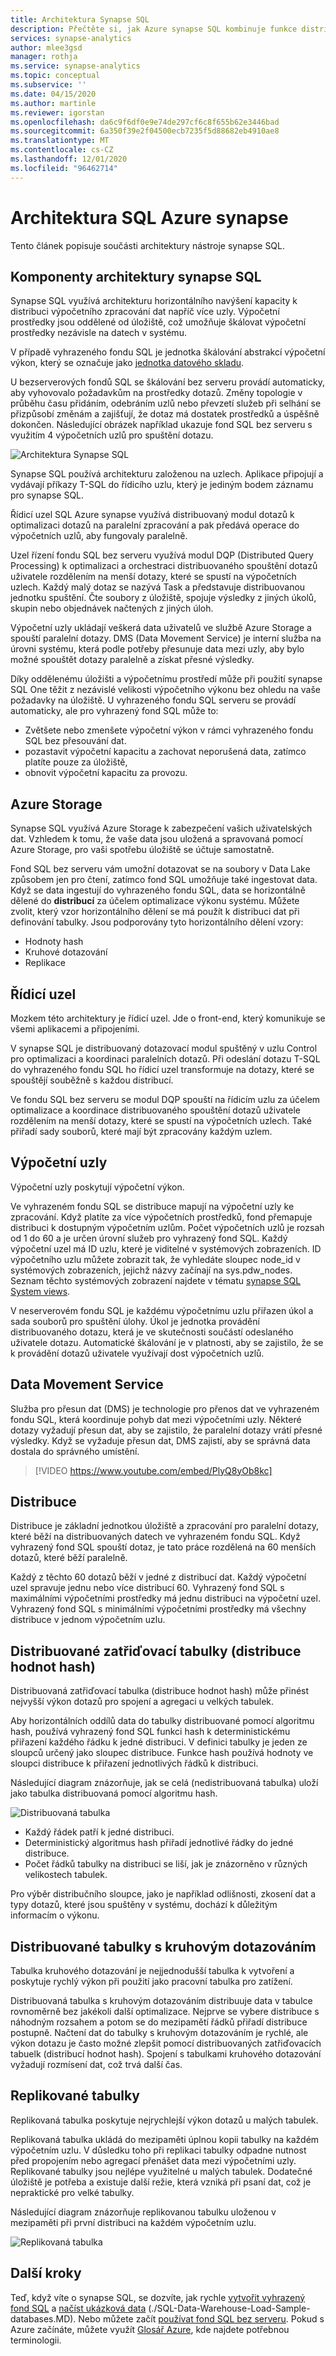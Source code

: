 ```yaml
---
title: Architektura Synapse SQL
description: Přečtěte si, jak Azure synapse SQL kombinuje funkce distribuovaného zpracování dotazů pomocí Azure Storage pro zajištění vysokého výkonu a škálovatelnosti.
services: synapse-analytics
author: mlee3gsd
manager: rothja
ms.service: synapse-analytics
ms.topic: conceptual
ms.subservice: ''
ms.date: 04/15/2020
ms.author: martinle
ms.reviewer: igorstan
ms.openlocfilehash: da6c9f6df0e9e74de297cf6c8f655b62e3446bad
ms.sourcegitcommit: 6a350f39e2f04500ecb7235f5d88682eb4910ae8
ms.translationtype: MT
ms.contentlocale: cs-CZ
ms.lasthandoff: 12/01/2020
ms.locfileid: "96462714"
---
```

# <a name="azure-synapse-sql-architecture"></a>Architektura SQL Azure synapse 

Tento článek popisuje součásti architektury nástroje synapse SQL.

## <a name="synapse-sql-architecture-components"></a>Komponenty architektury synapse SQL

Synapse SQL využívá architekturu horizontálního navýšení kapacity k distribuci výpočetního zpracování dat napříč více uzly. Výpočetní prostředky jsou oddělené od úložiště, což umožňuje škálovat výpočetní prostředky nezávisle na datech v systému. 

V případě vyhrazeného fondu SQL je jednotka škálování abstrakcí výpočetní výkon, který se označuje jako [jednotka datového skladu](resource-consumption-models.md). 

U bezserverových fondů SQL se škálování bez serveru provádí automaticky, aby vyhovovalo požadavkům na prostředky dotazů. Změny topologie v průběhu času přidáním, odebráním uzlů nebo převzetí služeb při selhání se přizpůsobí změnám a zajišťují, že dotaz má dostatek prostředků a úspěšně dokončen. Následující obrázek například ukazuje fond SQL bez serveru s využitím 4 výpočetních uzlů pro spuštění dotazu.

![Architektura Synapse SQL](./media//overview-architecture/sql-architecture.png)

Synapse SQL používá architekturu založenou na uzlech. Aplikace připojují a vydávají příkazy T-SQL do řídicího uzlu, který je jediným bodem záznamu pro synapse SQL. 

Řídicí uzel SQL Azure synapse využívá distribuovaný modul dotazů k optimalizaci dotazů na paralelní zpracování a pak předává operace do výpočetních uzlů, aby fungovaly paralelně. 

Uzel řízení fondu SQL bez serveru využívá modul DQP (Distributed Query Processing) k optimalizaci a orchestraci distribuovaného spouštění dotazů uživatele rozdělením na menší dotazy, které se spustí na výpočetních uzlech. Každý malý dotaz se nazývá Task a představuje distribuovanou jednotku spuštění. Čte soubory z úložiště, spojuje výsledky z jiných úkolů, skupin nebo objednávek načtených z jiných úloh. 

Výpočetní uzly ukládají veškerá data uživatelů ve službě Azure Storage a spouští paralelní dotazy. DMS (Data Movement Service) je interní služba na úrovni systému, která podle potřeby přesunuje data mezi uzly, aby bylo možné spouštět dotazy paralelně a získat přesné výsledky. 

Díky oddělenému úložišti a výpočetnímu prostředí může při použití synapse SQL One těžit z nezávislé velikosti výpočetního výkonu bez ohledu na vaše požadavky na úložiště. U vyhrazeného fondu SQL serveru se provádí automaticky, ale pro vyhrazený fond SQL může to:

* Zvětšete nebo zmenšete výpočetní výkon v rámci vyhrazeného fondu SQL bez přesouvání dat.
* pozastavit výpočetní kapacitu a zachovat neporušená data, zatímco platíte pouze za úložiště,
* obnovit výpočetní kapacitu za provozu.

## <a name="azure-storage"></a>Azure Storage

Synapse SQL využívá Azure Storage k zabezpečení vašich uživatelských dat. Vzhledem k tomu, že vaše data jsou uložená a spravovaná pomocí Azure Storage, pro vaši spotřebu úložiště se účtuje samostatně. 

Fond SQL bez serveru vám umožní dotazovat se na soubory v Data Lake způsobem jen pro čtení, zatímco fond SQL umožňuje také ingestovat data. Když se data ingestují do vyhrazeného fondu SQL, data se horizontálně dělené do **distribucí** za účelem optimalizace výkonu systému. Můžete zvolit, který vzor horizontálního dělení se má použít k distribuci dat při definování tabulky. Jsou podporovány tyto horizontálního dělení vzory:

* Hodnoty hash
* Kruhové dotazování
* Replikace

## <a name="control-node"></a>Řídicí uzel

Mozkem této architektury je řídicí uzel. Jde o front-end, který komunikuje se všemi aplikacemi a připojeními. 

V synapse SQL je distribuovaný dotazovací modul spuštěný v uzlu Control pro optimalizaci a koordinaci paralelních dotazů. Při odeslání dotazu T-SQL do vyhrazeného fondu SQL ho řídicí uzel transformuje na dotazy, které se spouštějí souběžně s každou distribucí.

Ve fondu SQL bez serveru se modul DQP spouští na řídicím uzlu za účelem optimalizace a koordinace distribuovaného spouštění dotazů uživatele rozdělením na menší dotazy, které se spustí na výpočetních uzlech. Také přiřadí sady souborů, které mají být zpracovány každým uzlem.

## <a name="compute-nodes"></a>Výpočetní uzly

Výpočetní uzly poskytují výpočetní výkon. 

Ve vyhrazeném fondu SQL se distribuce mapují na výpočetní uzly ke zpracování. Když platíte za více výpočetních prostředků, fond přemapuje distribuci k dostupným výpočetním uzlům. Počet výpočetních uzlů je rozsah od 1 do 60 a je určen úrovní služeb pro vyhrazený fond SQL. Každý výpočetní uzel má ID uzlu, které je viditelné v systémových zobrazeních. ID výpočetního uzlu můžete zobrazit tak, že vyhledáte sloupec node_id v systémových zobrazeních, jejichž názvy začínají na sys.pdw_nodes. Seznam těchto systémových zobrazení najdete v tématu [synapse SQL System views](/sql/relational-databases/system-catalog-views/sql-data-warehouse-and-parallel-data-warehouse-catalog-views?view=azure-sqldw-latest).

V neserverovém fondu SQL je každému výpočetnímu uzlu přiřazen úkol a sada souborů pro spuštění úlohy. Úkol je jednotka provádění distribuovaného dotazu, která je ve skutečnosti součástí odeslaného uživatele dotazu. Automatické škálování je v platnosti, aby se zajistilo, že se k provádění dotazů uživatele využívají dost výpočetních uzlů.

## <a name="data-movement-service"></a>Data Movement Service

Služba pro přesun dat (DMS) je technologie pro přenos dat ve vyhrazeném fondu SQL, která koordinuje pohyb dat mezi výpočetními uzly. Některé dotazy vyžadují přesun dat, aby se zajistilo, že paralelní dotazy vrátí přesné výsledky. Když se vyžaduje přesun dat, DMS zajistí, aby se správná data dostala do správného umístění.

> [!VIDEO https://www.youtube.com/embed/PlyQ8yOb8kc]

## <a name="distributions"></a>Distribuce

Distribuce je základní jednotkou úložiště a zpracování pro paralelní dotazy, které běží na distribuovaných datech ve vyhrazeném fondu SQL. Když vyhrazený fond SQL spouští dotaz, je tato práce rozdělená na 60 menších dotazů, které běží paralelně. 

Každý z těchto 60 dotazů běží v jedné z distribucí dat. Každý výpočetní uzel spravuje jednu nebo více distribucí 60. Vyhrazený fond SQL s maximálními výpočetními prostředky má jednu distribuci na výpočetní uzel. Vyhrazený fond SQL s minimálními výpočetními prostředky má všechny distribuce v jednom výpočetním uzlu. 

## <a name="hash-distributed-tables"></a>Distribuované zatřiďovací tabulky (distribuce hodnot hash)
Distribuovaná zatřiďovací tabulka (distribuce hodnot hash) může přinést nejvyšší výkon dotazů pro spojení a agregaci u velkých tabulek. 

Aby horizontálních oddílů data do tabulky distribuované pomocí algoritmu hash, používá vyhrazený fond SQL funkci hash k deterministickému přiřazení každého řádku k jedné distribuci. V definici tabulky je jeden ze sloupců určený jako sloupec distribuce. Funkce hash používá hodnoty ve sloupci distribuce k přiřazení jednotlivých řádků k distribuci.

Následující diagram znázorňuje, jak se celá (nedistribuovaná tabulka) uloží jako tabulka distribuovaná pomocí algoritmu hash. 

![Distribuovaná tabulka](media//overview-architecture/hash-distributed-table.png "Distribuovaná tabulka") 

* Každý řádek patří k jedné distribuci. 
* Deterministický algoritmus hash přiřadí jednotlivé řádky do jedné distribuce. 
* Počet řádků tabulky na distribuci se liší, jak je znázorněno v různých velikostech tabulek.

Pro výběr distribučního sloupce, jako je například odlišnosti, zkosení dat a typy dotazů, které jsou spuštěny v systému, dochází k důležitým informacím o výkonu.

## <a name="round-robin-distributed-tables"></a>Distribuované tabulky s kruhovým dotazováním

Tabulka kruhového dotazování je nejjednodušší tabulka k vytvoření a poskytuje rychlý výkon při použití jako pracovní tabulka pro zatížení.

Distribuovaná tabulka s kruhovým dotazováním distribuuje data v tabulce rovnoměrně bez jakékoli další optimalizace. Nejprve se vybere distribuce s náhodným rozsahem a potom se do mezipamětí řádků přiřadí distribuce postupně. Načtení dat do tabulky s kruhovým dotazováním je rychlé, ale výkon dotazu je často možné zlepšit pomocí distribuovaných zatřiďovacích tabuelk (distribucí hodnot hash). Spojení s tabulkami kruhového dotazování vyžadují rozmísení dat, což trvá další čas.

## <a name="replicated-tables"></a>Replikované tabulky
Replikovaná tabulka poskytuje nejrychlejší výkon dotazů u malých tabulek.

Replikovaná tabulka ukládá do mezipaměti úplnou kopii tabulky na každém výpočetním uzlu. V důsledku toho při replikaci tabulky odpadne nutnost před propojením nebo agregací přenášet data mezi výpočetními uzly. Replikované tabulky jsou nejlépe využitelné u malých tabulek. Dodatečné úložiště je potřeba a existuje další režie, která vzniká při psaní dat, což je nepraktické pro velké tabulky. 

Následující diagram znázorňuje replikovanou tabulku uloženou v mezipaměti při první distribuci na každém výpočetním uzlu. 

![Replikovaná tabulka](media/overview-architecture/replicated-table.png "Replikovaná tabulka") 

## <a name="next-steps"></a>Další kroky

Teď, když víte o synapse SQL, se dozvíte, jak rychle [vytvořit vyhrazený fond SQL](../quickstart-create-sql-pool-portal.md) a [načíst ukázková data](../sql-data-warehouse/sql-data-warehouse-load-from-azure-blob-storage-with-polybase.md) (./SQL-Data-Warehouse-Load-Sample-databases.MD). Nebo můžete začít [používat fond SQL bez serveru](../quickstart-sql-on-demand.md). Pokud s Azure začínáte, můžete využít [Glosář Azure](../../azure-glossary-cloud-terminology.md), kde najdete potřebnou terminologii. 
